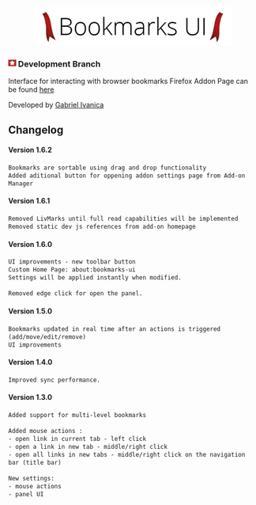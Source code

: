 <div align="center">
  <img src="./data/images/identity-marks.png" height="80"
	alt="Bookmarks UI Identity" title="Bookmarks UI Identity">
</div>

### ![logo](./data/images/icon16.png "logo") Development Branch

Interface for interacting with browser bookmarks
Firefox Addon Page can be found [here](https://addons.mozilla.org/en-US/firefox/addon/bookmarks-ui/)

Developed by [Gabriel Ivanica](https://addons.mozilla.org/en-US/firefox/user/ReDEnergy/)

## Changelog

#### Version 1.6.2

	Bookmarks are sortable using drag and drop functionality
	Added aditional button for oppening addon settings page from Add-on Manager


#### Version 1.6.1

	Removed LivMarks until full read capabilities will be implemented
	Removed static dev js references from add-on homepage


#### Version 1.6.0

	UI improvements - new toolbar button
	Custom Home Page: about:bookmarks-ui
	Settings will be applied instantly when modified.

	Removed edge click for open the panel.

#### Version 1.5.0

	Bookmarks updated in real time after an actions is triggered (add/move/edit/remove)
	UI improvements

#### Version 1.4.0

	Improved sync performance.

#### Version 1.3.0

	Added support for multi-level bookmarks

	Added mouse actions :
	- open link in current tab - left click
	- open a link in new tab - middle/right click
	- open all links in new tabs - middle/right click on the navigation bar (title bar)

	New settings:
	- mouse actions
	- panel UI
